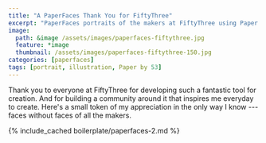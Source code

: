 ```yaml
---
title: "A PaperFaces Thank You for FiftyThree"
excerpt: "PaperFaces portraits of the makers at FiftyThree using Paper by 53 on an iPad."
image: 
  path: &image /assets/images/paperfaces-fiftythree.jpg 
  feature: *image
  thumbnail: /assets/images/paperfaces-fiftythree-150.jpg
categories: [paperfaces]
tags: [portrait, illustration, Paper by 53]
---
```


Thank you to everyone at FiftyThree for developing such a fantastic tool for creation. And for building a community around it that inspires me everyday to create. Here's a small token of my appreciation in the only way I know --- faces without faces of all the makers.

{% include_cached boilerplate/paperfaces-2.md %}
